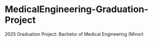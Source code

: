 # MedicalEngineering-Graduation-Project
2025 Graduation Project: Bachelor of Medical Engineering (Minor)
